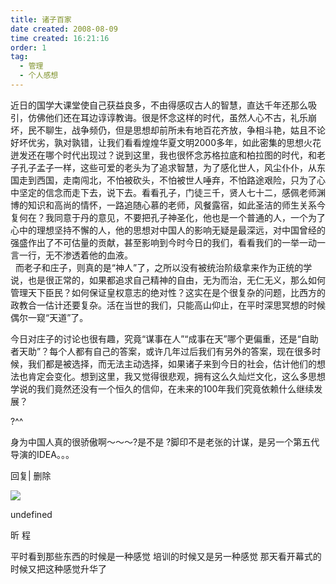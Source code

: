 ```yaml
---
title: 诸子百家 
date created: 2008-08-09
time created: 16:21:16
order: 1
tag:
  - 管理
  - 个人感想
---
```


近日的国学大课堂使自己获益良多，不由得感叹古人的智慧，直达千年还那么吸引，仿佛他们还在耳边谆谆教诲。很是怀念这样的时代，虽然人心不古，礼乐崩坏，民不聊生，战争频仍，但是思想却前所未有地百花齐放，争相斗艳，姑且不论好坏优劣，孰对孰错，让我们看看煌煌华夏文明2000多年，如此密集的思想火花迸发还在哪个时代出现过？说到这里，我也很怀念苏格拉底和柏拉图的时代，和老子孔子孟子一样，这些可爱的老头为了追求智慧，为了感化世人，风尘仆仆，从东国走到西国，走南闯北，不怕被砍头，不怕被世人唾弃，不怕路途艰险，只为了心中坚定的信念而走下去，说下去。看看孔子，门徒三千，贤人七十二，感佩老师渊博的知识和高尚的情怀，一路追随心慕的老师，风餐露宿，如此圣洁的师生关系今复何在？我同意于丹的意见，不要把孔子神圣化，他也是一个普通的人，一个为了心中的理想坚持不懈的人，他的思想对中国人的影响无疑是最深远，对中国曾经的强盛作出了不可估量的贡献，甚至影响到今时今日的我们，看看我们的一举一动一言一行，无不渗透着他的血液。  
  
而老子和庄子，则真的是“神人”了，之所以没有被统治阶级拿来作为正统的学说，也是很正常的，如果都追求自己精神的自由，无为而治，无仁无义，那么如何管理天下臣民？如何保证皇权意志的绝对性？这实在是个很复杂的问题，比西方的政教合一估计还要复杂。活在当世的我们，只能高山仰止，在平时深思冥想的时候偶尔一窥“天道”了。  

今日对庄子的讨论也很有趣，究竟“谋事在人”“成事在天”哪个更偏重，还是“自助者天助”？每个人都有自己的答案，或许几年过后我们有另外的答案，现在很多时候，我们都是被选择，而无法主动选择，如果诸子来到今日的社会，估计他们的想法也肯定会变化。想到这里，我又觉得很悲观，拥有这么久灿烂文化，这么多思想学说的我们竟然还没有一个恒久的信仰，在未来的100年我们究竟依赖什么继续发展？


?^^

身为中国人真的很骄傲啊～～～?是不是 ?脚印不是老张的计谋，是另一个第五代导演的IDEA。。。

回复| 删除

![](http://b.bst.126.net/common/face60.png)

undefined

昕 程

平时看到那些东西的时候是一种感觉 培训的时候又是另一种感觉 那天看开幕式的时候又把这种感觉升华了
